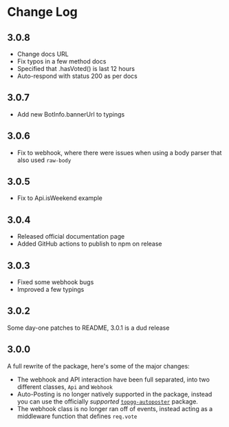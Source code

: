 <a name="Change Log"></a>

# Change Log

## 3.0.8
  - Change docs URL
  - Fix typos in a few method docs
  - Specified that .hasVoted() is last 12 hours
  - Auto-respond with status 200 as per docs

## 3.0.7
  - Add new BotInfo.bannerUrl to typings

## 3.0.6
  - Fix to webhook, where there were issues when using a body parser that also used `raw-body`

## 3.0.5
  - Fix to Api.isWeekend example

## 3.0.4
  - Released official documentation page
  - Added GitHub actions to publish to npm on release

## 3.0.3
  - Fixed some webhook bugs
  - Improved a few typings

## 3.0.2
Some day-one patches to README, 3.0.1 is a dud release

## 3.0.0
A full rewrite of the package, here's some of the major changes:
  - The webhook and API interaction have been full separated, into two different classes, `Api` and `Webhook`
  - Auto-Posting is no longer natively supported in the package, instead you can use the officially *supported* [`topgg-autoposter`](https://npmjs.com/topgg-autoposter) package.
  - The webhook class is no longer ran off of events, instead acting as a middleware function that defines `req.vote`
